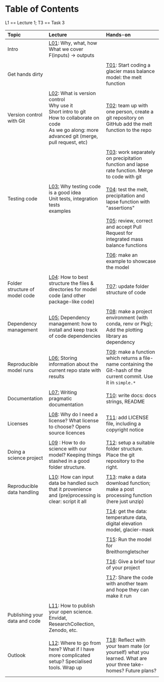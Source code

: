 # Table of Contents
L1 == Lecture 1; T3 == Task 3


| Topic                          | Lecture                                                                                                                                                                                           | Hands-on                                                                                                                                 |
|:-------------------------------|:--------------------------------------------------------------------------------------------------------------------------------------------------------------------------------------------------|:-----------------------------------------------------------------------------------------------------------------------------------------|
| Intro                          | [L01](./lectures/L01_intro_slides.md): Why, what, how<br>  What we cover<br>  F(inputs) -> outputs<br>                                                                                            |                                                                                                                                          |
|                                |                                                                                                                                                                                                   |                                                                                                                                          |
| Get hands dirty                |                                                                                                                                                                                                   | [T01](tasks/tasks.md#t01): Start coding a glacier mass balance model: the melt function                                                  |
|                                |                                                                                                                                                                                                   |                                                                                                                                          |
| Version control with Git       | [L02](./lectures/L02_git_slides.md): What is version control<br> Why use it <br>Short intro to git <br>How to collaborate on code<br>As we go along: more advanced git (merge, pull request, etc) | [T02](tasks/tasks.md#t02): team up with one person, create a git repository on GitHub add the melt function to the repo                  |
|                                |                                                                                                                                                                                                   |                                                                                                                                          |
|                                |                                                                                                                                                                                                   | [T03](tasks/tasks.md#t03): work separately on precipitation function and lapse rate function.  Merge to code with git                    |
|                                |                                                                                                                                                                                                   |                                                                                                                                          |
| Testing code                   | [L03:](lectures/L03_testing.md) Why testing code is a good idea<br>Unit tests, integration tests<br>examples                                                                                      | [T04](tasks/tasks.md#t04): test the melt, precipitation and lapse function with "assertions"                                             |
|                                |                                                                                                                                                                                                   |                                                                                                                                          |
|                                |                                                                                                                                                                                                   | [T05](tasks/tasks.md#t05): review, correct and accept Pull Request for integrated mass balance functions                                 |
|                                |                                                                                                                                                                                                   |                                                                                                                                          |
|                                |                                                                                                                                                                                                   | [T06](tasks/tasks.md#t06): make an example to showcase the model                                                                         |
|                                |                                                                                                                                                                                                   |                                                                                                                                          |
| Folder structure of model code | [L04](lectures/L04_code_folders.md): How to best structure the files & directories for model code (and other package-like code)                                                                   | [T07](tasks/tasks.md#t07): update folder structure of code                                                                               |
|                                |                                                                                                                                                                                                   |                                                                                                                                          |
| Dependency management          | [L05:](lectures/L05_dependencies.md) Dependency management: how to install and keep track of code dependencies                                                                                    | [T08](tasks/tasks.md#t09): make a project environment (with conda, renv or Pkg); Add the plotting library as dependency                  |
|                                |                                                                                                                                                                                                   |                                                                                                                                          |
| Reproducible model runs        | [L06:](lectures/L06_repo_model_runs.md) Storing information about the current repo state with results                                                                                             | [T09](tasks/tasks.md#t08): make a function which returns a file-name containing the Git-hash of the current commit. Use it in `simple.*` |
|                                |                                                                                                                                                                                                   |                                                                                                                                          |
| Documentation                  | [L07:](lectures/L07_documentation.md) Writing pragmatic documentation                                                                                                                             | [T10](tasks/tasks.md#t10): write docs: docs strings, README                                                                              |
|                                |                                                                                                                                                                                                   |                                                                                                                                          |
| Licenses                       | [L08](lectures/L08_licenses.md): Why do I need a license?  What license to choose?  Opens source licences                                                                                         | [T11](tasks/tasks.md#t11): add LICENSE file, including a copyright notice                                                                |
|                                |                                                                                                                                                                                                   |                                                                                                                                          |
| Doing a science project        | [L09](lectures/L09_project-folder-structure.md)  : How to do science with our model? Keeping things stashed in a good folder structure.                                                           | [T12](tasks/tasks.md#t12): setup a suitable folder structure.  Place the git repository to the right.                                    |
|                                |                                                                                                                                                                                                   |                                                                                                                                          |
| Reproducible data handling     | [L10](lectures/L10_one-to-rule-them-all.md): How can input data be handled such that it provenience and (pre)processing is clear: script it all                                                   | [T13](tasks/tasks.md#t13): make a data download function; make a post processing function (here just unzip)                              |
|                                |                                                                                                                                                                                                   |                                                                                                                                          |
|                                |                                                                                                                                                                                                   | [T14](tasks/tasks.md#t14): get the data: temperature data, digital elevation model, glacier-mask                                         |
|                                |                                                                                                                                                                                                   |                                                                                                                                          |
|                                |                                                                                                                                                                                                   | [T15](tasks/tasks.md#t15): Run the model for Breithorngletscher                                                                          |
|                                |                                                                                                                                                                                                   |                                                                                                                                          |
|                                |                                                                                                                                                                                                   | [T16](tasks/tasks.md#t16): Give a brief tour of your project                                                                             |
|                                |                                                                                                                                                                                                   |                                                                                                                                          |
|                                |                                                                                                                                                                                                   | [T17](tasks/tasks.md#t17): Share the code with another team and hope they can make it run                                                |
|                                |                                                                                                                                                                                                   |                                                                                                                                          |
| Publishing your data and code  | [L11](lectures/L11_publish-it.md): How to publish your open science.  Envidat, ResearchCollection, Zenodo, etc.                                                                                   |                                                                                                                                          |
|                                |                                                                                                                                                                                                   |                                                                                                                                          |
| Outlook                        | [L12](lectures/L12_outlook-wrapup.md): Where to go from here?  What if I have more complicated setup? Specialised tools.  Wrap up                                                                 | [T18](tasks/tasks.md#t18): Reflect with your team mate (or yourself) what you learned.  What are your three take-homes?  Future plans?   |
|                                |                                                                                                                                                                                                   |                                                                                                                                          |
